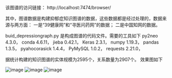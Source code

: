 该图谱的访问链接：
http://localhost:7474/browser/

其中，图谱数据是构建抑郁症知识图谱的数据，这些数据都是经过处理的，数据来源与两方面：
一是“39健康网”和“寻医问药网”的数据；
二是中国知网的数据。

buid_depressiongraph.py 是构成图谱的代码文件。需要的工具如下
py2neo                             4.3.0，
conda                              4.6.11，
jieba                              0.42.1，
Keras                              2.3.1，
numpy                              1.19.3，
pandas                             1.3.5，
pyahocorasick                      1.4.4，
PyMySQL                            1.0.2，
requests                           2.21.0，



据统计构建的知识图谱的实体规模为2595个，关系数量为2907个。
效果图如下

![image](https://github.com/zhangcr2018/Depression_Knowledge_Graph/assets/39765745/50fb18ce-9e91-4dd2-b013-aefd77dc563b)
![image](https://github.com/zhangcr2018/Depression_Knowledge_Graph/assets/39765745/cde25fad-babc-4838-bd9e-9c3052f88738)
![image](https://github.com/zhangcr2018/Depression_Knowledge_Graph/assets/39765745/b21a8e32-877b-45df-be54-f07c185ed21b)





